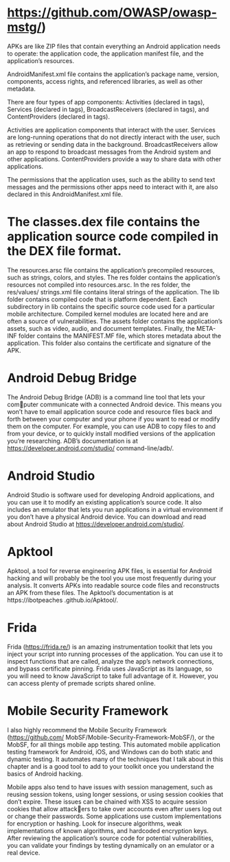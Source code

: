 # https://github.com/OWASP/owasp-mstg/)

APKs are like ZIP files that contain 
everything an Android application needs to operate: the application code, 
the application manifest file, and the application’s resources.

AndroidManifest.xml file contains the application’s package 
name, version, components, access rights, and referenced libraries, as well 
as other metadata. 

There are four types of app 
components: Activities (declared in <activity> tags), Services (declared 
in <service> tags), BroadcastReceivers (declared in <receiver> tags), and 
ContentProviders (declared in <provider> tags).


Activities are application components that interact with the user.  Services
are long-running operations that do not directly interact with the user, such 
as retrieving or sending data in the background. BroadcastReceivers allow an 
app to respond to broadcast messages from the Android system and other 
applications. ContentProviders provide a way to share 
data with other applications. 

The permissions that the application uses, such as the ability to send 
text messages and the permissions other apps need to interact with it, are 
also declared in this AndroidManifest.xml file.

# The classes.dex file contains the application source code compiled in the DEX file format.

The resources.arsc file contains the application’s precompiled resources, 
such as strings, colors, and styles. The res folder contains the application’s 
resources not compiled into resources.arsc. In the res folder, the res/values/
strings.xml file contains literal strings of the application.
The lib folder contains compiled code that is platform dependent. Each 
subdirectory in lib contains the specific source code used for a particular 
mobile architecture. Compiled kernel modules are located here and are 
often a source of vulnerabilities.
The assets folder contains the application’s assets, such as video, audio, and 
document templates. Finally, the META-INF folder contains the MANIFEST.MF
file, which stores metadata about the application. This folder also contains the 
certificate and signature of the APK.

# Android Debug Bridge
The Android Debug Bridge (ADB) is a command line tool that lets your computer communicate with a connected Android device. This means you won’t 
have to email application source code and resource files back and forth 
between your computer and your phone if you want to read or modify them 
on the computer. For example, you can use ADB to copy files to and from 
your device, or to quickly install modified versions of the application you’re 
researching. ADB’s documentation is at https://developer.android.com/studio/
command-line/adb/.

# Android Studio
Android Studio is software used for developing Android applications, and you 
can use it to modify an existing application’s source code. It also includes 
an emulator that lets you run applications in a virtual environment if you 
don’t have a physical Android device. You can download and read about 
Android Studio at https://developer.android.com/studio/.

# Apktool
Apktool, a tool for reverse engineering APK files, is essential for Android 
hacking and will probably be the tool you use most frequently during your 
analysis. It converts APKs into readable source code files and reconstructs 
an APK from these files. The Apktool’s documentation is at https://ibotpeaches
.github.io/Apktool/.

# Frida
Frida (https://frida.re/) is an amazing instrumentation toolkit that lets you 
inject your script into running processes of the application. You can use it 
to inspect functions that are called, analyze the app’s network connections, 
and bypass certificate pinning.
Frida uses JavaScript as its language, so you will need to know JavaScript 
to take full advantage of it. However, you can access plenty of premade 
scripts shared online.

# Mobile Security Framework
I also highly recommend the Mobile Security Framework (https://github.com/
MobSF/Mobile-Security-Framework-MobSF/), or the MobSF, for all things 
mobile app testing. This automated mobile application testing framework 
for Android, iOS, and Windows can do both static and dynamic testing. It 
automates many of the techniques that I talk about in this chapter and is a 
good tool to add to your toolkit once you understand the basics of Android 
hacking.

Mobile apps also tend 
to have issues with session management, such as reusing session tokens, 
using longer sessions, or using session cookies that don’t expire. These 
issues can be chained with XSS to acquire session cookies that allow attackers to take over accounts even after users log out or change their passwords. 
Some applications use custom implementations for encryption or hashing. 
Look for insecure algorithms, weak implementations of known algorithms, 
and hardcoded encryption keys. After reviewing the application’s source 
code for potential vulnerabilities, you can validate your findings by testing 
dynamically on an emulator or a real device.
